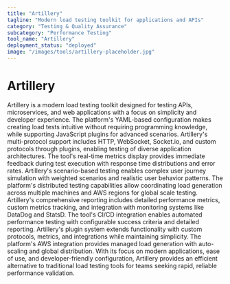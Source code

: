 ```yaml
---
title: "Artillery"
tagline: "Modern load testing toolkit for applications and APIs"
category: "Testing & Quality Assurance"
subcategory: "Performance Testing"
tool_name: "Artillery"
deployment_status: "deployed"
image: "/images/tools/artillery-placeholder.jpg"
---
```


# Artillery

Artillery is a modern load testing toolkit designed for testing APIs, microservices, and web applications with a focus on simplicity and developer experience. The platform's YAML-based configuration makes creating load tests intuitive without requiring programming knowledge, while supporting JavaScript plugins for advanced scenarios. Artillery's multi-protocol support includes HTTP, WebSocket, Socket.io, and custom protocols through plugins, enabling testing of diverse application architectures. The tool's real-time metrics display provides immediate feedback during test execution with response time distributions and error rates. Artillery's scenario-based testing enables complex user journey simulation with weighted scenarios and realistic user behavior patterns. The platform's distributed testing capabilities allow coordinating load generation across multiple machines and AWS regions for global scale testing. Artillery's comprehensive reporting includes detailed performance metrics, custom metrics tracking, and integration with monitoring systems like DataDog and StatsD. The tool's CI/CD integration enables automated performance testing with configurable success criteria and detailed reporting. Artillery's plugin system extends functionality with custom protocols, metrics, and integrations while maintaining simplicity. The platform's AWS integration provides managed load generation with auto-scaling and global distribution. With its focus on modern applications, ease of use, and developer-friendly configuration, Artillery provides an efficient alternative to traditional load testing tools for teams seeking rapid, reliable performance validation.
